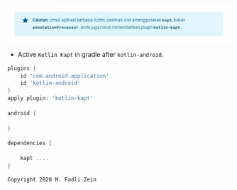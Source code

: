 ![](https://github.com/gzeinnumer/KaptExample/blob/master/preview/KaptExample_2.JPG)

- Active `Kotlin Kapt` in gradle after `kotlin-android`.
```gradle
plugins {
    id 'com.android.application'
    id 'kotlin-android'
}
apply plugin: 'kotlin-kapt'

android {

}

dependencies {

    kapt ....
}
```

```
Copyright 2020 M. Fadli Zein
```